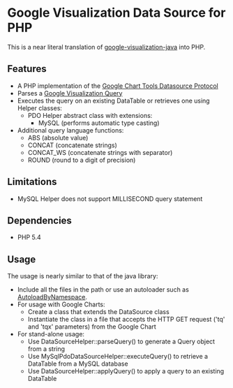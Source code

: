 Google Visualization Data Source for PHP
========================================

This is a near literal translation of [google-visualization-java](https://code.google.com/p/google-visualization-java/source/browse/trunk/src/main/java/com/google/visualization/datasource/) into PHP.


Features
--------

- A PHP implementation of the [Google Chart Tools Datasource Protocol](https://developers.google.com/chart/interactive/docs/dev/implementing_data_source)
- Parses a [Google Visualization Query](https://developers.google.com/chart/interactive/docs/querylanguage)
- Executes the query on an existing DataTable or retrieves one using Helper classes:
    - PDO Helper abstract class with extensions:
        - MySQL (performs automatic type casting)
- Additional query language functions:
    - ABS (absolute value)
    - CONCAT (concatenate strings)
    - CONCAT_WS (concatenate strings with separator)
    - ROUND (round to a digit of precision)


Limitations
-----------

- MySQL Helper does not support MILLISECOND query statement


Dependencies
------------

- PHP 5.4


Usage
-----

The usage is nearly similar to that of the java library:
- Include all the files in the path or use an autoloader such as [AutoloadByNamespace](https://github.com/bggardner/AutoloadByNamespace).
- For usage with Google Charts:
    - Create a class that extends the DataSource class
    - Instantiate the class in a file that accepts the HTTP GET request ('tq' and 'tqx' parameters) from the Google Chart
- For stand-alone usage:
    - Use DataSourceHelper::parseQuery() to generate a Query object from a string
    - Use MySqlPdoDataSourceHelper::executeQuery() to retrieve a DataTable from a MySQL database
    - Use DataSourceHelper::applyQuery() to apply a query to an existing DataTable
